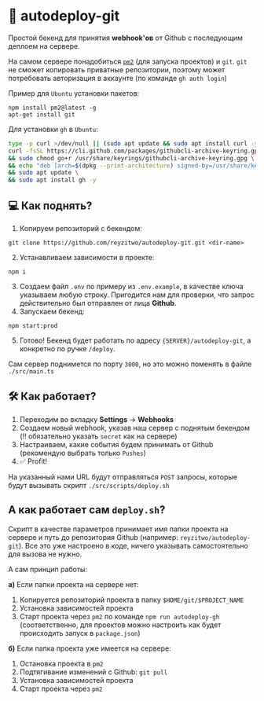 # 🤖 autodeploy-git

Простой бекенд для принятия **webhook'ов** от Github с последующим деплоем на сервере.

На самом сервере понадобиться [`pm2`](https://pm2.keymetrics.io/docs/usage/quick-start/) (для запуска проектов) и `git`. `git` не сможет копировать приватные репозитории, поэтому может потребовать авторизация в аккаунте (по команде `gh auth login`)

Пример для `Ubuntu` установки пакетов:
```
npm install pm2@latest -g
apt-get install git
```

Для установки `gh` в `Ubuntu`:
```bash
type -p curl >/dev/null || (sudo apt update && sudo apt install curl -y)
curl -fsSL https://cli.github.com/packages/githubcli-archive-keyring.gpg | sudo dd of=/usr/share/keyrings/githubcli-archive-keyring.gpg \
&& sudo chmod go+r /usr/share/keyrings/githubcli-archive-keyring.gpg \
&& echo "deb [arch=$(dpkg --print-architecture) signed-by=/usr/share/keyrings/githubcli-archive-keyring.gpg] https://cli.github.com/packages stable main" | sudo tee /etc/apt/sources.list.d/github-cli.list > /dev/null \
&& sudo apt update \
&& sudo apt install gh -y
```

## 💻 Как поднять?
1. Копируем репозиторий с бекендом:
```
git clone https://github.com/reyzitwo/autodeploy-git.git <dir-name>
```
2. Устанавливаем зависимости в проекте:
```
npm i
```
3. Создаем файл `.env` по примеру из `.env.example`, в качестве ключа указываем любую строку. Пригодится нам для проверки, что запрос действительно был отправлен от лица **Github**.
4. Запускаем бекенд:
```
npm start:prod
```
5. Готово! Бекенд будет работать по адресу `{SERVER}/autodeploy-git`, а конкретно по ручке `/deploy`.

Сам сервер поднимется по порту `3000`, но это можно поменять в файле `./src/main.ts`

## 🛠 Как работает?
1. Переходим во вкладку **Settings** -> **Webhooks**
2. Создаем новый webhook, указав наш сервер с поднятым бекендом (‼️ обязательно указать `secret` как на сервере)
3. Настраиваем, какие события будем принимать от Github (рекомендую выбрать только `Pushes`)
4. ✅ Profit!

На указанный нами URL будут отправляться `POST` запросы, которые будут вызывать скрипт `./src/scripts/deploy.sh`

## А как работает сам `deploy.sh`?
Скрипт в качестве параметров принимает имя папки проекта на сервере и путь до репозитория Github (например: `reyzitwo/autodeploy-git`). Все это уже настроено в коде, ничего указывать самостоятельно для вызова не нужно.

А сам принцип работы:

**а)** Если папки проекта на сервере нет:
1. Копируется репозиторий проекта в папку `$HOME/git/$PROJECT_NAME`
2. Установка зависимостей проекта
3. Старт проекта через `pm2` по команде `npm run autodeploy-gh` (соответственно, для проектов можно настроить как будет происходить запуск в `package.json`)

**б)** Если папка проекта уже имеется на сервере:
1. Остановка проекта в `pm2`
2. Подтягивание изменений с Github: `git pull`
3. Установка зависимостей проекта
4. Старт проекта через `pm2`